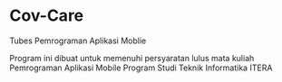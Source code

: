 # Cov-Care
Tubes Pemrograman Aplikasi Moblie

Program ini dibuat untuk memenuhi persyaratan lulus mata kuliah Pemrograman Aplikasi Mobile Program Studi Teknik Informatika ITERA

